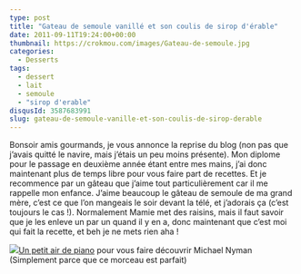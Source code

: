 ```yaml
---
type: post
title: "Gateau de semoule vanillé et son coulis de sirop d'érable"
date: 2011-09-11T19:24:00+00:00
thumbnail: https://crokmou.com/images/Gateau-de-semoule.jpg
categories: 
  - Desserts
tags: 
  - dessert
  - lait
  - semoule
  - "sirop d'erable"
disqusId: 3587683991
slug: gateau-de-semoule-vanille-et-son-coulis-de-sirop-derable
---
```


Bonsoir amis gourmands, je vous annonce la reprise du blog (non pas que j’avais quitté le navire, mais j’étais un peu moins présente). Mon diplome pour le passage en deuxième année étant entre mes mains, j’ai donc maintenant plus de temps libre pour vous faire part de recettes. Et je recommence par un gâteau que j’aime tout particulièrement car il me rappelle mon enfance. J’aime beaucoup le gâteau de semoule de ma grand mère, c’est ce que l’on mangeais le soir devant la télé, et j’adorais ça (c’est toujours le cas !). Normalement Mamie met des raisins, mais il faut savoir que je les enleve un par un quand il y en a, donc maintenant que c’est moi qui fait la recette, et beh je ne mets rien aha !<a name="more"></a>

[![](http://4.bp.blogspot.com/--DJ_LyibT7U/TqmiKDSReoI/AAAAAAAABA8/A_1cu-vnmLU/s1600/gateau+semoule.jpg)](http://4.bp.blogspot.com/--DJ_LyibT7U/TqmiKDSReoI/AAAAAAAABA8/A_1cu-vnmLU/s1600/gateau+semoule.jpg)[Un petit air de piano](http://youtu.be/0dPS-EHl-FE) pour vous faire découvrir Michael Nyman (Simplement parce que ce morceau est parfait)

